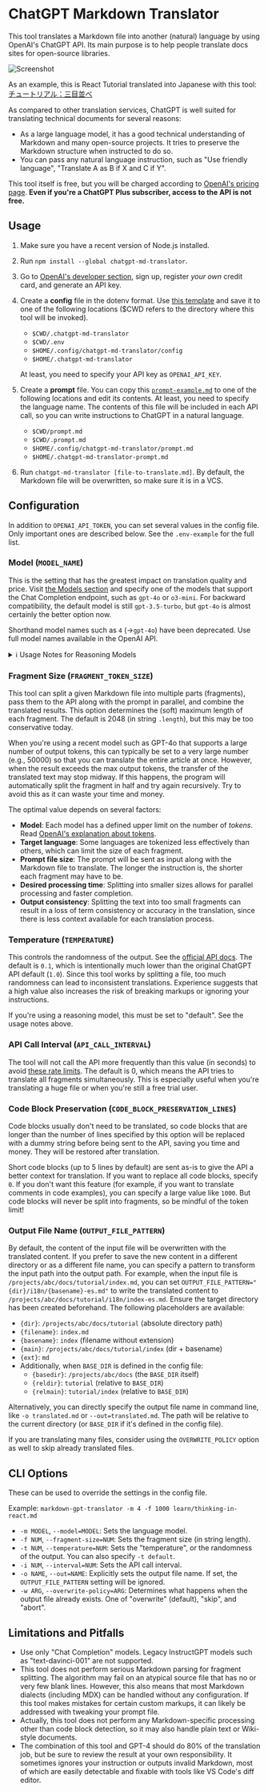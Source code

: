 # ChatGPT Markdown Translator

This tool translates a Markdown file into another (natural) language by using OpenAI's ChatGPT API. Its main purpose is to help people translate docs sites for open-source libraries.

![Screenshot](https://raw.githubusercontent.com/smikitky/chatgpt-md-translator/main/docs/screenshot.webp)

As an example, this is React Tutorial translated into Japanese with this tool: [チュートリアル：三目並べ](https://ja-react-8aa88t4yk-fbopensource.vercel.app/learn/tutorial-tic-tac-toe)

As compared to other translation services, ChatGPT is well suited for translating technical documents for several reasons:

- As a large language model, it has a good technical understanding of Markdown and many open-source projects. It tries to preserve the Markdown structure when instructed to do so.
- You can pass any natural language instruction, such as "Use friendly language", "Translate A as B if X and C if Y".

This tool itself is free, but you will be charged according to [OpenAI's pricing page](https://openai.com/pricing). **Even if you're a ChatGPT Plus subscriber, access to the API is not free.**

## Usage

1. Make sure you have a recent version of Node.js installed.
2. Run `npm install --global chatgpt-md-translator`.
3. Go to [OpenAI's developer section](https://platform.openai.com/overview), sign up, register _your own_ credit card, and generate an API key.
4. Create a **config** file in the dotenv format. Use [this template](https://github.com/smikitky/chatgpt-md-translator/blob/main/env-example) and save it to one of the following locations ($CWD refers to the directory where this tool will be invoked).

   - `$CWD/.chatgpt-md-translator`
   - `$CWD/.env`
   - `$HOME/.config/chatgpt-md-translator/config`
   - `$HOME/.chatgpt-md-translator`

   At least, you need to specify your API key as `OPENAI_API_KEY`.

5. Create a **prompt** file. You can copy this [`prompt-example.md`](https://raw.githubusercontent.com/smikitky/markdown-gpt-translator/main/prompt-example.md) to one of the following locations and edit its contents. At least, you need to specify the language name. The contents of this file will be included in each API call, so you can write instructions to ChatGPT in a natural language.

   - `$CWD/prompt.md`
   - `$CWD/.prompt.md`
   - `$HOME/.config/chatgpt-md-translator/prompt.md`
   - `$HOME/.chatgpt-md-translator-prompt.md`

6. Run `chatgpt-md-translator [file-to-translate.md]`. By default, the Markdown file will be overwritten, so make sure it is in a VCS.

## Configuration

In addition to `OPENAI_API_TOKEN`, you can set several values in the config file. Only important ones are described below. See the `.env-example` for the full list.

### Model (`MODEL_NAME`)

This is the setting that has the greatest impact on translation quality and price. Visit [the Models section](https://platform.openai.com/docs/models/) and specify one of the models that support the Chat Completion endpoint, such as `gpt-4o` or `o3-mini`. For backward compatibility, the default model is still `gpt-3.5-turbo`, but `gpt-4o` is almost certainly the better option now.

Shorthand model names such as `4` (→`gpt-4o`) have been deprecated. Use full model names available in the OpenAI API.

<details>

<summary>ℹ️ Usage Notes for Reasoning Models</summary>

This tool now has basic support for reasoning models such as "o3-mini", but be aware of the following:

- It thinks hard before starting to transmit the translation result, so you need to wait patiently.
- It uses a "reasoning effort" parameter instead of "temperature". To stop sending the temperature parameter, you need to specify `TEMPERATURE=default` in the config file.
- Reasoning models are not necessarily better when it comes to simple natural language processing. Ordinary chat models such as `gpt-4o` may be sufficient.

Your config file would look like this:

```
MODEL=o3-mini
TEMPERATURE=default
REASONING_EFFORT=low
```

</details>

### Fragment Size (`FRAGMENT_TOKEN_SIZE`)

This tool can split a given Markdown file into multiple parts (fragments), pass them to the API along with the prompt in parallel, and combine the translated results. This option determines the (soft) maximum length of each fragment. The default is 2048 (in string `.length`), but this may be too conservative today.

When you're using a recent model such as GPT-4o that supports a large number of output tokens, this can typically be set to a very large number (e.g., 50000) so that you can translate the entire article at once. However, when the result exceeds the max output tokens, the transfer of the translated text may stop midway. If this happens, the program will automatically split the fragment in half and try again recursively. Try to avoid this as it can waste your time and money.

The optimal value depends on several factors:

- **Model**: Each model has a defined upper limit on the number of _tokens_. Read [OpenAI's explanation about tokens](https://platform.openai.com/tokenizer).
- **Target language**: Some languages are tokenized less effectively than others, which can limit the size of each fragment.
- **Prompt file size**: The prompt will be sent as input along with the Markdown file to translate. The longer the instruction is, the shorter each fragment may have to be.
- **Desired processing time**: Splitting into smaller sizes allows for parallel processing and faster completion.
- **Output consistency**: Splitting the text into too small fragments can result in a loss of term consistency or accuracy in the translation, since there is less context available for each translation process.

### Temperature (`TEMPERATURE`)

This controls the randomness of the output. See the [official API docs](https://platform.openai.com/docs/api-reference/chat/create#chat-create-temperature). The default is `0.1`, which is intentionally much lower than the original ChatGPT API default (`1.0`). Since this tool works by splitting a file, too much randomness can lead to inconsistent translations. Experience suggests that a high value also increases the risk of breaking markups or ignoring your instructions.

If you're using a reasoning model, this must be set to "default". See the usage notes above.

### API Call Interval (`API_CALL_INTERVAL`)

The tool will not call the API more frequently than this value (in seconds) to avoid [these rate limits](https://platform.openai.com/docs/guides/rate-limits/what-are-the-rate-limits-for-our-api). The default is 0, which means the API tries to translate all fragments simultaneously. This is especially useful when you're translating a huge file or when you're still a free trial user.

### Code Block Preservation (`CODE_BLOCK_PRESERVATION_LINES`)

Code blocks usually don't need to be translated, so code blocks that are longer than the number of lines specified by this option will be replaced with a dummy string before being sent to the API, saving you time and money. They will be restored after translation.

Short code blocks (up to 5 lines by default) are sent as-is to give the API a better context for translation. If you want to replace all code blocks, specify `0`. If you don't want this feature (for example, if you want to translate comments in code examples), you can specify a large value like `1000`. But code blocks will never be split into fragments, so be mindful of the token limit!

### Output File Name (`OUTPUT_FILE_PATTERN`)

By default, the content of the input file will be overwritten with the translated content. If you prefer to save the new content in a different directory or as a different file name, you can specify a pattern to transform the input path into the output path. For example, when the input file is `/projects/abc/docs/tutorial/index.md`, you can set `OUTPUT_FILE_PATTERN="{dir}/i18n/{basename}-es.md"` to write the translated content to `/projects/abc/docs/tutorial/i18n/index-es.md`. Ensure the target directory has been created beforehand. The following placeholders are available:

- `{dir}`: `/projects/abc/docs/tutorial` (absolute directory path)
- `{filename}`: `index.md`
- `{basename}`: `index` (filename without extension)
- `{main}`: `/projects/abc/docs/tutorial/index` (dir + basename)
- `{ext}`: `md`
- Additionally, when `BASE_DIR` is defined in the config file:
  - `{basedir}`: `/projects/abc/docs` (the `BASE_DIR` itself)
  - `{reldir}`: `tutorial` (relative to `BASE_DIR`)
  - `{relmain}`: `tutorial/index` (relative to `BASE_DIR`)

Alternatively, you can directly specify the output file name in command line, like `-o translated.md` or `--out=translated.md`. The path will be relative to the current directory (or `BASE_DIR` if it's defined in the config file).

If you are translating many files, consider using the `OVERWRITE_POLICY` option as well to skip already translated files.

## CLI Options

These can be used to override the settings in the config file.

Example: `markdown-gpt-translator -m 4 -f 1000 learn/thinking-in-react.md`

- `-m MODEL`, `--model=MODEL`: Sets the language model.
- `-f NUM`, `--fragment-size=NUM`: Sets the fragment size (in string length).
- `-t NUM`, `--temperature=NUM`: Sets the "temperature", or the randomness of the output. You can also specify `-t default`.
- `-i NUM`, `--interval=NUM`: Sets the API call interval.
- `-o NAME`, `--out=NAME`: Explicitly sets the output file name. If set, the `OUTPUT_FILE_PATTERN` setting will be ignored.
- `-w ARG`, `--overwrite-policy=ARG`: Determines what happens when the output file already exists. One of "overwrite" (default), "skip", and "abort".

## Limitations and Pitfalls

- Use only "Chat Completion" models. Legacy InstructGPT models such as "text-davinci-001" are not supported.
- This tool does not perform serious Markdown parsing for fragment splitting. The algorithm may fail on an atypical source file that has no or very few blank lines. However, this also means that most Markdown dialects (including MDX) can be handled without any configuration. If this tool makes mistakes for certain custom markups, it can likely be addressed with tweaking your prompt file.
- Actually, this tool does not perform any Markdown-specific processing other than code block detection, so it may also handle plain text or Wiki-style documents.
- The combination of this tool and GPT-4 should do 80% of the translation job, but be sure to review the result at your own responsibility. It sometimes ignores your instruction or outputs invalid Markdown, most of which are easily detectable and fixable with tools like VS Code's diff editor.

